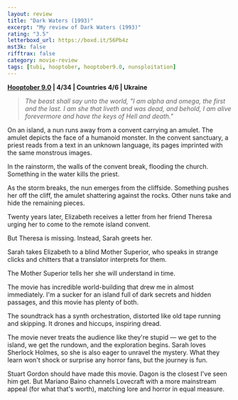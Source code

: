 ```yaml
---
layout: review
title: "Dark Waters (1993)"
excerpt: "My review of Dark Waters (1993)"
rating: "3.5"
letterboxd_url: https://boxd.it/56Pb4z
mst3k: false
rifftrax: false
category: movie-review
tags: [tubi, hooptober, hooptober9.0, nunsploitation]
---
```


<b><a href="https://boxd.it/pOmcY" target="_blank" rel="noopener">Hooptober 9.0</a> | 4/34 | Countries 4/6 | Ukraine</b>

<blockquote><i>The beast shall say unto the world, "I am alpha and omega, the first and the last. I am she that liveth and was dead, and behold, I am alive forevermore and have the keys of Hell and death."</i></blockquote>

On an island, a nun runs away from a convent carrying an amulet. The amulet depicts the face of a humanoid monster. In the convent sanctuary, a priest reads from a text in an unknown language, its pages imprinted with the same monstrous images.

In the rainstorm, the walls of the convent break, flooding the church. Something in the water kills the priest.

As the storm breaks, the nun emerges from the cliffside. Something pushes her off the cliff, the amulet shattering against the rocks. Other nuns take and hide the remaining pieces.

Twenty years later, Elizabeth receives a letter from her friend Theresa urging her to come to the remote island convent.

But Theresa is missing. Instead, Sarah greets her.

Sarah takes Elizabeth to a blind Mother Superior, who speaks in strange clicks and chitters that a translator interprets for them.

The Mother Superior tells her she will understand in time.

The movie has incredible world-building that drew me in almost immediately. I'm a sucker for an island full of dark secrets and hidden passages, and this movie has plenty of both.

The soundtrack has a synth orchestration, distorted like old tape running and skipping. It drones and hiccups, inspiring dread.

The movie never treats the audience like they're stupid — we get to the island, we get the rundown, and the exploration begins. Sarah loves Sherlock Holmes, so she is also eager to unravel the mystery. What they learn won't shock or surprise any horror fans, but the journey is fun.

Stuart Gordon should have made this movie. Dagon is the closest I've seen him get. But Mariano Baino channels Lovecraft with a more mainstream appeal (for what that's worth), matching lore and horror in equal measure.
